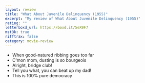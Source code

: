 ```yaml
---
layout: review
title: "What About Juvenile Delinquency (1955)"
excerpt: "My review of What About Juvenile Delinquency (1955)"
rating: ""
letterboxd_url: https://boxd.it/5eX9F7
mst3k: true
rifftrax: false
category: movie-review
---
```


- When good-natured ribbing goes too far
- C'mon mom, dusting is so bourgeois
- Alright, bridge club!
- Tell you what, you can beat up my dad!
- This is 100% pure democracy
